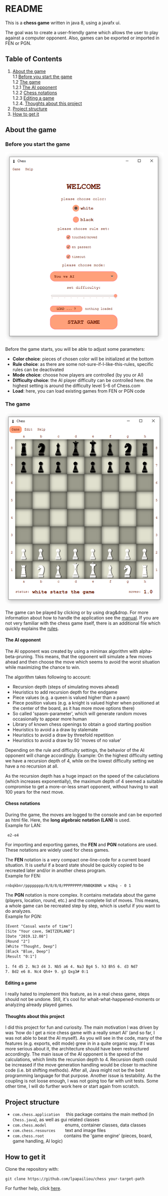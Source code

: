 # README

This is a __chess game__ written in java 8, using a javafx ui.

The goal was to create a user-friendly game which allows the user to play against a computer opponent. 
Also, games can be exported or imported in FEN or PGN.

## Table of Contents
1. [About the game](#about-the-game)  
	1.1 [Before you start the game](#before-you-start-the-game)  
	1.2 [The game](#the-game)  
		1.2.1 [The AI opponent](#the-ai-opponent)  
		1.2.2 [Chess notations](#chess-notations)  
		1.2.3 [Editing a game](#editing-a-game)  
		1.2.4. [Thoughts about this project](#thoughts-about-this-project)  
2. [Project structure](#project-structure)  
3. [How to get it](#how-to-get-it)  

## About the game
### Before you start the game
![screenshot of settings screen](https://github.com/lpapailiou/chess/blob/master/src/com/chess/resources/img/chess_screenshots_settings.png)

Before the game starts, you will be able to adjust some parameters:
* __Color choice__: pieces of chosen color will be initialized at the bottom
* __Rule choice__: as there are some not-sure-if-I-like-this-rules, specific rules can be deactivated
* __Mode choice__: choose how players are controlled (by you or AI)
* __Difficulty choice__: the AI player difficulty can be controlled here. the highest setting is around the difficulty level 5-6 of Chess.com
* __Load__: here, you can load existing games from FEN or PGN code

### The game
![screenshot of game](https://github.com/lpapailiou/chess/blob/master/src/com/chess/resources/img/chess_screenshots_game.png)

The game can be played by clicking or by using drag&drop. For more information about how to handle the application see the [manual](https://github.com/lpapailiou/chess/blob/master/src/com/chess/resources/manual.html). If you are not very familiar with the chess game itself, there is an additional file which quickly explains the [rules](https://github.com/lpapailiou/chess/blob/master/src/com/chess/resources/rules.html).

#### The AI opponent
The AI opponent was created by using a minimax algorithm with alpha-beta-pruning. This means, that the opponent will simulate a few moves ahead and then choose the move which seems to avoid the worst situation while maximizing the chance to win.

The algorithm takes following to account:
* Recursion depth (steps of simulating moves ahead)
* Heuristics to add recursion depth for the endgame
* Piece values (e.g. a queen is valued higher than a pawn)
* Piece position values (e.g. a knight is valued higher when positioned at the center of the board, as it has more move options there)
* So called 'spasm-parameter', which will generate random moves occasionally to appear more human
* Library of known chess openings to obtain a good starting position
* Heuristics to avoid a a draw by stalemate
* Heuristics to avoid a draw by threefold repetition
* Heuristics to avoid a draw by 50 'moves of no value'

Depending on the rule and difficulty settings, the behavior of the AI opponent will change accordingly.
Example: On the highest difficulty setting we have a recursion depth of 4, while on the lowest difficulty setting we have a no recursion at all.

As the recursion depth has a huge impact on the speed of the caluclations (which increases exponentially), the maximum depth of 4 seemed a suitable compromise to get a more-or-less smart opponent, without having to wait 100 years for the next move.

#### Chess notations
During the game, the moves are logged to the console and can be exported as html file. Here, the __long algebraic notation (LAN)__ is used.  
Example for LAN: 

     e2-e4

For importing and exporting games, the __FEN__ and __PGN__ notations are used. These notations are widely used for chess games.    
  
The __FEN__ notation is a very compact one-line-code for a current board situation. It is useful if a board state should be quickly copied to be recreated later and/or in another chess program.  
Example for FEN: 

    rnbqkbnr/pppppppp/8/8/8/8/PPPPPPPP/RNBQKBNR w KQkq - 0 1

The __PGN__ notation is more complex. It contains metadata about the game (players, location, round, etc.) and the complete list of moves. This means, a whole game can be recreated step by step, which is useful if you want to do analyzes.  
Example for PGN:

    [Event "Casual waste of time"]
    [Site "Your cave, SWITZERLAND"]
    [Date "2019.12.08"]
    [Round "2"]
    [White "Thought, Deep"]
    [Black "Blue, Deep"]
    [Result "0:1"]
    
    1. f4 d5 2. Nc3 d4 3. Nb5 a6 4. Na3 Bg4 5. h3 Bh5 6. d3 Nd7
    7. Bd2 e6 8. Nc4 Qh4+ 9. g3 Qxg3# 0:1

#### Editing a game
I really hated to implement this feature, as in a real chess game, steps should not be undone. Still, it's cool for whait-what-happened-moments or analyzing already played games.

#### Thoughts about this project
I did this project for fun and curiosity. The main motivation I was driven by was 'how do I get a nice chess game with a really smart AI' (and so far, I was not able to beat the AI myself).
As you will see in the code, many of the features (e.g. exports, edit mode) grew in in a quite organic way. If I was more serious about it, the architecture should have been restructured accordingly. 
The main issue of the AI opponent is the speed of the calculations, which limits the recursion depth to 4. Recursion depth could be increased if the move generation handling would be closer to machine code (i.e. bit shifting methods). After all, Java might not be the best programming language for that purpose.
Another issue is testability. As the coupling is not loose enough, I was not going too far with unit tests.
Some other time, I will do further work here or start again from scratch.

## Project structure

* ``com.chess.application``     this package contains the main method (in ``Chess.java``), as well as gui related classes
* ``com.chess.model``               enums, container classes, data classes
* ``com.chess.resources``        text and image files
* ``com.chess.root``        	       contains the 'game engine' (pieces, board, game handling, AI logic)

## How to get it

Clone the repository with:

    git clone https://github.com/lpapailiou/chess your-target-path

For further help, click [here](https://gist.github.com/lpapailiou/d4d63338ccb1413363970ac571aa71c9).
